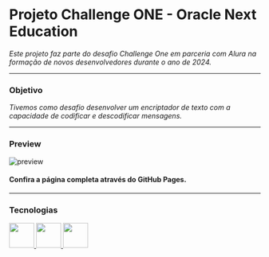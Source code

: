 # Projeto Challenge ONE - Oracle Next Education

*Este projeto faz parte do desafio Challenge One em parceria com Alura na formação de novos desenvolvedores durante o ano de 2024.*

<hr>

### Objetivo
*Tivemos como desafio desenvolver um encriptador de texto com a capacidade de codificar e descodificar  mensagens.*

<hr>

### Preview

<img src="https://i.ibb.co/rvVksvG/preview.gif" alt="preview" border="0">

#### Confira a página completa através do GitHub Pages.

<hr>

### Tecnologias
<a href="https://developer.mozilla.org/pt-BR/docs/Web/HTML" target="_blank">
    <img src="https://cdn-icons-png.flaticon.com/128/5968/5968267.png" width="50">
</a>
<a href="https://developer.mozilla.org/pt-BR/docs/Web/CSS" target="_blank">
    <img src="https://cdn-icons-png.flaticon.com/128/5968/5968242.png" width="50">
</a>
<a href="https://developer.mozilla.org/pt-BR/docs/Web/JavaScript" target="_blank">
    <img src="https://cdn-icons-png.flaticon.com/128/5968/5968292.png" width="50">
</a>
